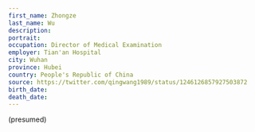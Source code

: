 ```yaml
---
first_name: Zhongze
last_name: Wu
description: 
portrait: 
occupation: Director of Medical Examination
employer: Tian'an Hospital
city: Wuhan
province: Hubei
country: People's Republic of China
source: https://twitter.com/qingwang1989/status/1246126857927503872
birth_date: 
death_date: 
---
```


(presumed)